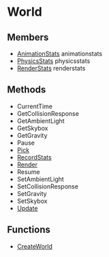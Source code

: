# World #

## Members ##
- [AnimationStats](CPP_AnimationStats.md) animationstats
- [PhysicsStats](CPP_PhysicsStats.md) physicsstats
- [RenderStats](CPP_RenderStats.md) renderstats

## Methods ##
- CurrentTime
- GetCollisionResponse
- GetAmbientLight
- GetSkybox
- GetGravity
- Pause
- [Pick](CPP_World_Pick_32f.md)
- [RecordStats](CPP_World_RecordStats.md)
- [Render](CPP_World_Render.md)
- Resume
- SetAmbientLight
- SetCollisionResponse
- SetGravity
- SetSkybox
- [Update](CPP_World_Update.md)

## Functions ##
- [CreateWorld](CPP_CreateWorld.md)

